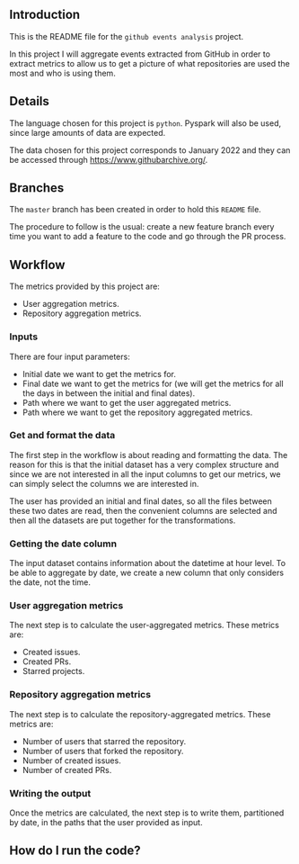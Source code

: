 ## Introduction
This is the README file for the `github events analysis` project.

In this project I will aggregate events extracted from GitHub in order to
extract metrics to allow us to get a picture of what repositories
are used the most and who is using them.

## Details
The language chosen for this project is `python`. Pyspark will also be used,
since large amounts of data are expected.

The data chosen for this project corresponds to January 2022 and they can be
accessed through https://www.githubarchive.org/.

## Branches
The `master` branch has been created in order to hold this `README`
file.

The procedure to follow is the usual: create a new feature branch every time
you want to add a feature to the code and go through the PR process.

## Workflow
The metrics provided by this project are:
- User aggregation metrics.
- Repository aggregation metrics.

### Inputs
There are four input parameters:
- Initial date we want to get the metrics for.
- Final date we want to get the metrics for (we will get the metrics for all
the days in between the initial and final dates).
- Path where we want to get the user aggregated metrics.
- Path where we want to get the repository aggregated metrics.

### Get and format the data
The first step in the workflow is about reading and formatting the data. The
reason for this is that the initial dataset has a very complex structure and
since we are not interested in all the input columns to get our metrics, we
can simply select the columns we are interested in.

The user has provided an initial and final dates, so all the files between 
these two dates are read, then the convenient columns are selected and then
all the datasets are put together for the transformations.

### Getting the date column
The input dataset contains information about the datetime at hour level. To 
be able to aggregate by date, we create a new column that only considers the
date, not the time.

### User aggregation metrics
The next step is to calculate the user-aggregated metrics. These metrics are:
- Created issues.
- Created PRs.
- Starred projects.

### Repository aggregation metrics
The next step is to calculate the repository-aggregated metrics. These metrics
are:
- Number of users that starred the repository.
- Number of users that forked the repository.
- Number of created issues.
- Number of created PRs.

### Writing the output
Once the metrics are calculated, the next step is to write them, partitioned
by date, in the paths that the user provided as input.


## How do I run the code?